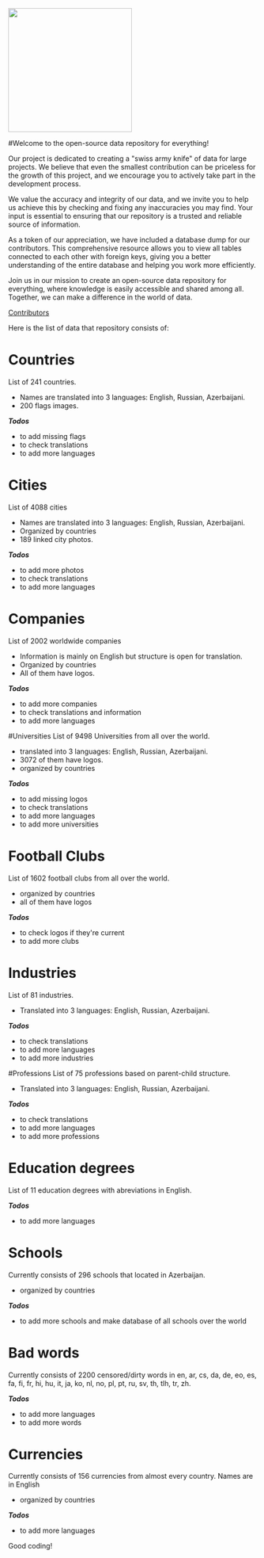 <img src="https://raw.githubusercontent.com/turalus/openDB/master/_Design Elements/logo.png" width="250"/>


#Welcome to the open-source data repository for everything! 

Our project is dedicated to creating a "swiss army knife" of data for large projects. We believe that even the smallest contribution can be priceless for the growth of this project, and we encourage you to actively take part in the development process.

We value the accuracy and integrity of our data, and we invite you to help us achieve this by checking and fixing any inaccuracies you may find. Your input is essential to ensuring that our repository is a trusted and reliable source of information.

As a token of our appreciation, we have included a database dump for our contributors. This comprehensive resource allows you to view all tables connected to each other with foreign keys, giving you a better understanding of the entire database and helping you work more efficiently.

Join us in our mission to create an open-source data repository for everything, where knowledge is easily accessible and shared among all. Together, we can make a difference in the world of data.

[Contributors](contrib.md)

Here is the list of data that repository consists of:

# Countries
List of 241 countries. 
  - Names are translated into 3 languages: English, Russian, Azerbaijani. 
  - 200 flags images. 
  
***Todos***
- to add missing flags
- to check translations
- to add more languages

# Cities
List of 4088 cities
  - Names are translated into 3 languages: English, Russian, Azerbaijani. 
  - Organized by countries
  - 189 linked city photos. 
  
***Todos***
- to add more photos
- to check translations
- to add more languages

# Companies
List of 2002 worldwide companies
  - Information is mainly on English but structure is open for translation. 
  - Organized by countries
  - All of them have logos. 
  
***Todos***
- to add more companies
- to check translations and information
- to add more languages

#Universities
List of 9498 Universities from all over the world. 
  - translated into 3 languages: English, Russian, Azerbaijani. 
  - 3072 of them have logos. 
  - organized by countries
  
***Todos***
- to add missing logos
- to check translations
- to add more languages
- to add more universities
 
# Football Clubs
List of 1602 football clubs from all over the world. 
 - organized by countries
 - all of them have logos
 
***Todos*** 
- to check logos if they're current
- to add more clubs

# Industries
List of 81 industries.
  - Translated into 3 languages: English, Russian, Azerbaijani. 
  
***Todos***
- to check translations
- to add more languages
- to add more industries

#Professions
List of 75 professions based on parent-child structure.
  - Translated into 3 languages: English, Russian, Azerbaijani. 
  
***Todos***
- to check translations
- to add more languages
- to add more professions

# Education degrees
List of 11 education degrees with abreviations in English.

***Todos***
 - to add more languages
 
# Schools
Currently consists of 296 schools that located in Azerbaijan. 
- organized by countries

***Todos*** 
- to add more schools and make database of all schools over the world

# Bad words
Currently consists of 2200 censored/dirty words in en, ar, cs, da, de, eo, es, fa, fi, fr, hi, hu, it, ja, ko, nl, no, pl, pt, ru, sv, th, tlh, tr, zh. 

***Todos*** 
 - to add more languages
 - to add more words

# Currencies
Currently consists of 156 currencies from almost every country. Names are in English
- organized by countries

***Todos*** 
 - to add more languages
 
Good coding!
